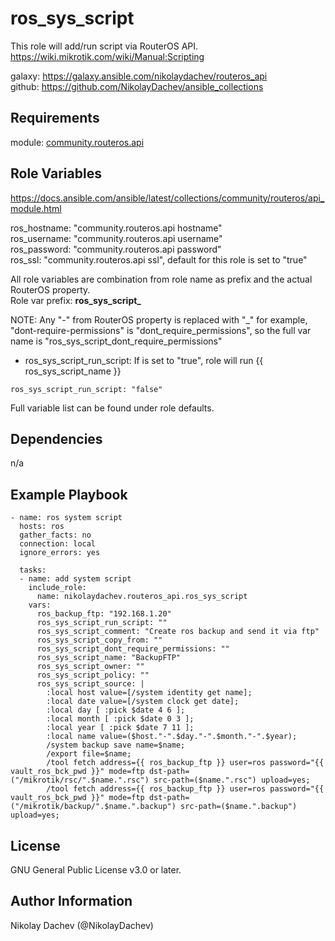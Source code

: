 ros_sys_script
=========
This role will add/run script via RouterOS API.  
https://wiki.mikrotik.com/wiki/Manual:Scripting  

galaxy: https://galaxy.ansible.com/nikolaydachev/routeros_api  
github: https://github.com/NikolayDachev/ansible_collections  

Requirements
------------

module: [community.routeros.api](https://galaxy.ansible.com/community/routeros)  

Role Variables
--------------

https://docs.ansible.com/ansible/latest/collections/community/routeros/api_module.html  

ros_hostname: "community.routeros.api hostname"  
ros_username: "community.routeros.api username"  
ros_password: "community.routeros.api password"  
ros_ssl: "community.routeros.api ssl", default for this role is set to "true"  

All role variables are combination from role name as prefix and the actual RouterOS property.  
Role var prefix: **ros_sys_script_**  

NOTE: Any "-" from RouterOS property is replaced with "_" for example, "dont-require-permissions" is "dont_require_permissions", so the full var name is "ros_sys_script_dont_require_permissions"  

- ros_sys_script_run_script: If is set to "true", role will run {{ ros_sys_script_name }}
```
ros_sys_script_run_script: "false"
```

Full variable list can be found under role defaults.  

Dependencies
------------

n/a

Example Playbook
----------------
```
- name: ros system script 
  hosts: ros
  gather_facts: no
  connection: local
  ignore_errors: yes
  
  tasks:
  - name: add system script
    include_role: 
      name: nikolaydachev.routeros_api.ros_sys_script
    vars:
      ros_backup_ftp: "192.168.1.20"
      ros_sys_script_run_script: ""
      ros_sys_script_comment: "Create ros backup and send it via ftp"
      ros_sys_script_copy_from: ""
      ros_sys_script_dont_require_permissions: ""
      ros_sys_script_name: "BackupFTP"
      ros_sys_script_owner: ""
      ros_sys_script_policy: ""
      ros_sys_script_source: |
        :local host value=[/system identity get name];
        :local date value=[/system clock get date];
        :local day [ :pick $date 4 6 ];
        :local month [ :pick $date 0 3 ];
        :local year [ :pick $date 7 11 ];
        :local name value=($host."-".$day."-".$month."-".$year);
        /system backup save name=$name;
        /export file=$name;
        /tool fetch address={{ ros_backup_ftp }} user=ros password="{{ vault_ros_bck_pwd }}" mode=ftp dst-path=("/mikrotik/rsc/".$name.".rsc") src-path=($name.".rsc") upload=yes;
        /tool fetch address={{ ros_backup_ftp }} user=ros password="{{ vault_ros_bck_pwd }}" mode=ftp dst-path=("/mikrotik/backup/".$name.".backup") src-path=($name.".backup") upload=yes;

```
License
-------

GNU General Public License v3.0 or later.

Author Information
------------------

Nikolay Dachev (@NikolayDachev)